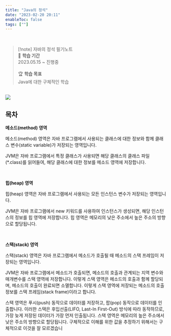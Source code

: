 ```yaml
---
title: "Java의 정석"
date: "2023-02-20 20:11"
enableToc: false
tags: [""]
---
```


<br>

> [!note] 자바의 정석 필기노트
> <br>
> 📅 **학습 기간** <br>
> 2023.05.15 ~ 진행중
><br><br>
> 🏆 **학습 목표** <br>
> Java에 대한 구체적인 학습

<br>

<img class="book" src="http://image.yes24.com/goods/24259565/XL">

<br>

## 목차

**메소드(method) 영역**

메소드(method) 영역은 자바 프로그램에서 사용되는 클래스에 대한 정보와 함께 클래스 변수(static variable)가 저장되는 영역입니다.

JVM은 자바 프로그램에서 특정 클래스가 사용되면 해당 클래스의 클래스 파일(\*.class)를 읽어들여, 해당 클래스에 대한 정보를 메소드 영역에 저장합니다.

<br>

**힙(heap) 영역**

힙(heap) 영역은 자바 프로그램에서 사용되는 모든 인스턴스 변수가 저장되는 영역입니다.

JVM은 자바 프로그램에서 new 키워드를 사용하여 인스턴스가 생성되면, 해당 인스턴스의 정보를 힙 영역에 저장합니다. 힙 영역은 메모리의 낮은 주소에서 높은 주소의 방향으로 할당됩니다.

<br>

**스택(stack) 영역**

스택(stack) 영역은 자바 프로그램에서 메소드가 호출될 때 메소드의 스택 프레임이 저장되는 영역입니다.

JVM은 자바 프로그램에서 메소드가 호출되면, 메소드의 호출과 관계되는 지역 변수와 매개변수를 스택 영역에 저장합니다. 이렇게 스택 영역은 메소드의 호출과 함께 할당되며, 메소드의 호출이 완료되면 소멸합니다. 이렇게 스택 영역에 저장되는 메소드의 호출 정보를 스택 프레임(stack frame)이라고 합니다.

스택 영역은 푸시(push) 동작으로 데이터를 저장하고, 팝(pop) 동작으로 데이터를 인출합니다. 이러한 스택은 후입선출(LIFO, Last-In First-Out) 방식에 따라 동작하므로, 가장 늦게 저장된 데이터가 가장 먼저 인출됩니다. 스택 영역은 메모리의 높은 주소에서 낮은 주소의 방향으로 할당됩니다.
구체적으로 이해를 위한 값을 추정하기 위해서는 구체적으로 이것을 잘 모르겠습니